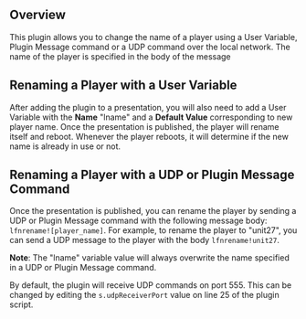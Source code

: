 Overview
---------
<p>This plugin allows you to change the name of a player using a User Variable, Plugin Message command or a UDP command over the local network. The name of the player is specified in the body of the message</p>

Renaming a Player with a User Variable
------------------
<p>After adding the plugin to a presentation, you will also need to add a User Variable with the <strong>Name</strong> "lname" and a <strong>Default Value</strong> corresponding to new player name. Once the presentation is published, the player will rename itself and reboot. Whenever the player reboots, it will determine if the new name is already in use or not.</p>

Renaming a Player with a UDP or Plugin Message Command
------------------------------------------------------
<p>Once the presentation is published, you can rename the player by sending a UDP or Plugin Message command with the following message body: <code>lfnrename![player_name]</code>. For example, to rename the player to "unit27", you can send a UDP message to the player with the body <code>lfnrename!unit27</code>.

<p><strong>Note</strong>: The "lname" variable value will always overwrite the name specified in a UDP or Plugin Message command.</p>

<p>By default, the plugin will receive UDP commands on port 555. This can be changed by editing the <code>s.udpReceiverPort</code> value on line 25 of the plugin script.</p>
